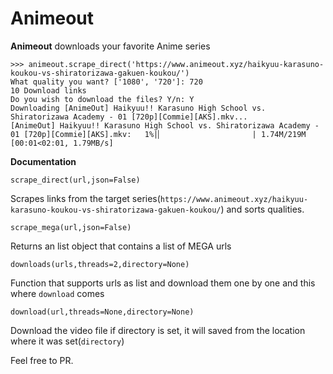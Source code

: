 # Animeout

**Animeout** downloads your favorite Anime series
```>>> import animeout
>>> animeout.scrape_direct('https://www.animeout.xyz/haikyuu-karasuno-koukou-vs-shiratorizawa-gakuen-koukou/')
What quality you want? ['1080', '720']: 720
10 Download links
Do you wish to download the files? Y/n: Y
Downloading [AnimeOut] Haikyuu!! Karasuno High School vs. Shiratorizawa Academy - 01 [720p][Commie][AKS].mkv...
[AnimeOut] Haikyuu!! Karasuno High School vs. Shiratorizawa Academy - 01 [720p][Commie][AKS].mkv:   1%|▏                    | 1.74M/219M [00:01<02:01, 1.79MB/s]
```
**Documentation**

```
scrape_direct(url,json=False)
```
Scrapes links from the target series(`https://www.animeout.xyz/haikyuu-karasuno-koukou-vs-shiratorizawa-gakuen-koukou/`) and sorts qualities.
```
scrape_mega(url,json=False)
```
Returns an list object that contains a list of MEGA urls

```
downloads(urls,threads=2,directory=None)
```
Function that supports urls as list and download them one by one and this where `download` comes
```
download(url,threads=None,directory=None)
```

Download the video file if directory is set, it will saved from the location where it was set(`directory`)

Feel free to PR.
